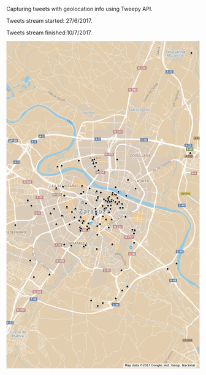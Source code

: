Capturing tweets with geolocation info using Tweepy API.

Tweets stream started: 27/6/2017.

Tweets stream finished:10/7/2017.



![mapimage](mapimage.jpg "map image")
